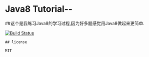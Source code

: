 # Java8 Tutorial--
 ##这个是我练习Java8的学习过程,因为好多题感觉用Java8做起来更简单.



[![Build Status][build-badge]][build-status]

[build-badge]: https://img.shields.io/travis/xd03122049/java8Tutorial.svg
[build-status]: https://travis-ci.org/xd03122049/java8Tutorial

```
## license

MIT
```


